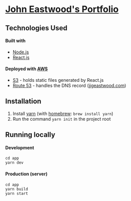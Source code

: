 # [John Eastwood's Portfolio](http://jjgeastwood.com)

## Technologies Used
#### Built with
- [Node.js](https://nodejs.org/)
- [React.js](https://vuejs.org/)
#### Deployed with [AWS](https://aws.amazon.com/)
- [S3](https://aws.amazon.com/s3/) - holds static files generated by React.js
- [Route 53](https://aws.amazon.com/route53/) - handles the DNS record ([jjgeastwood.com](http://news.jjgeastwood.com))
## Installation
1. Install [yarn](https://yarnpkg.com/) (with [homebrew](https://brew.sh/): `brew install yarn`)
2. Run the command `yarn init` in the project root
## Running locally
#### Development
```
cd app
yarn dev
``` 
#### Production (server)
```
cd app
yarn build
yarn start
```
